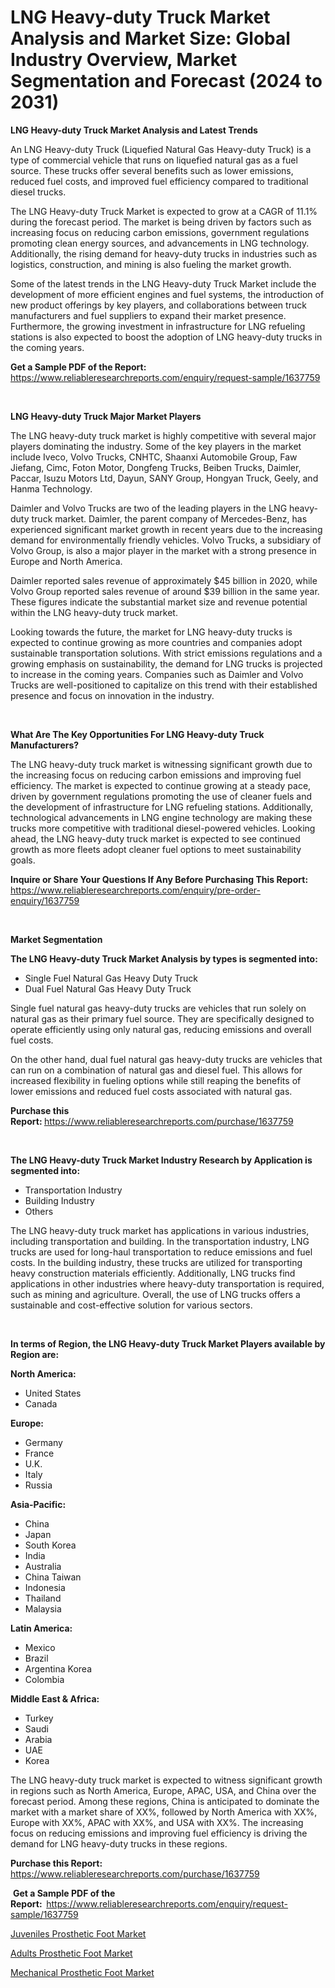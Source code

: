 <p><h1>LNG Heavy-duty Truck Market Analysis and Market Size: Global Industry Overview, Market Segmentation and Forecast (2024 to 2031)</h1></p><p><strong>LNG Heavy-duty Truck Market Analysis and Latest Trends</strong></p>
<p><p>An LNG Heavy-duty Truck (Liquefied Natural Gas Heavy-duty Truck) is a type of commercial vehicle that runs on liquefied natural gas as a fuel source. These trucks offer several benefits such as lower emissions, reduced fuel costs, and improved fuel efficiency compared to traditional diesel trucks.</p><p>The LNG Heavy-duty Truck Market is expected to grow at a CAGR of 11.1% during the forecast period. The market is being driven by factors such as increasing focus on reducing carbon emissions, government regulations promoting clean energy sources, and advancements in LNG technology. Additionally, the rising demand for heavy-duty trucks in industries such as logistics, construction, and mining is also fueling the market growth.</p><p>Some of the latest trends in the LNG Heavy-duty Truck Market include the development of more efficient engines and fuel systems, the introduction of new product offerings by key players, and collaborations between truck manufacturers and fuel suppliers to expand their market presence. Furthermore, the growing investment in infrastructure for LNG refueling stations is also expected to boost the adoption of LNG heavy-duty trucks in the coming years.</p></p>
<p><strong>Get a Sample PDF of the Report:&nbsp;</strong> <a href="https://www.reliableresearchreports.com/enquiry/request-sample/1637759">https://www.reliableresearchreports.com/enquiry/request-sample/1637759</a></p>
<p>&nbsp;</p>
<p><strong>LNG Heavy-duty Truck Major Market Players</strong></p>
<p><p>The LNG heavy-duty truck market is highly competitive with several major players dominating the industry. Some of the key players in the market include Iveco, Volvo Trucks, CNHTC, Shaanxi Automobile Group, Faw Jiefang, Cimc, Foton Motor, Dongfeng Trucks, Beiben Trucks, Daimler, Paccar, Isuzu Motors Ltd, Dayun, SANY Group, Hongyan Truck, Geely, and Hanma Technology.</p><p>Daimler and Volvo Trucks are two of the leading players in the LNG heavy-duty truck market. Daimler, the parent company of Mercedes-Benz, has experienced significant market growth in recent years due to the increasing demand for environmentally friendly vehicles. Volvo Trucks, a subsidiary of Volvo Group, is also a major player in the market with a strong presence in Europe and North America.</p><p>Daimler reported sales revenue of approximately $45 billion in 2020, while Volvo Group reported sales revenue of around $39 billion in the same year. These figures indicate the substantial market size and revenue potential within the LNG heavy-duty truck market.</p><p>Looking towards the future, the market for LNG heavy-duty trucks is expected to continue growing as more countries and companies adopt sustainable transportation solutions. With strict emissions regulations and a growing emphasis on sustainability, the demand for LNG trucks is projected to increase in the coming years. Companies such as Daimler and Volvo Trucks are well-positioned to capitalize on this trend with their established presence and focus on innovation in the industry.</p></p>
<p>&nbsp;</p>
<p><strong>What Are The Key Opportunities For LNG Heavy-duty Truck Manufacturers?</strong></p>
<p><p>The LNG heavy-duty truck market is witnessing significant growth due to the increasing focus on reducing carbon emissions and improving fuel efficiency. The market is expected to continue growing at a steady pace, driven by government regulations promoting the use of cleaner fuels and the development of infrastructure for LNG refueling stations. Additionally, technological advancements in LNG engine technology are making these trucks more competitive with traditional diesel-powered vehicles. Looking ahead, the LNG heavy-duty truck market is expected to see continued growth as more fleets adopt cleaner fuel options to meet sustainability goals.</p></p>
<p><strong>Inquire or Share Your Questions If Any Before Purchasing This Report:</strong> <a href="https://www.reliableresearchreports.com/enquiry/pre-order-enquiry/1637759">https://www.reliableresearchreports.com/enquiry/pre-order-enquiry/1637759</a></p>
<p>&nbsp;</p>
<p><strong>Market Segmentation</strong></p>
<p><strong>The LNG Heavy-duty Truck Market Analysis by types is segmented into:</strong></p>
<p><ul><li>Single Fuel Natural Gas Heavy Duty Truck</li><li>Dual Fuel Natural Gas Heavy Duty Truck</li></ul></p>
<p><p>Single fuel natural gas heavy-duty trucks are vehicles that run solely on natural gas as their primary fuel source. They are specifically designed to operate efficiently using only natural gas, reducing emissions and overall fuel costs. </p><p>On the other hand, dual fuel natural gas heavy-duty trucks are vehicles that can run on a combination of natural gas and diesel fuel. This allows for increased flexibility in fueling options while still reaping the benefits of lower emissions and reduced fuel costs associated with natural gas.</p></p>
<p><strong>Purchase this Report:&nbsp;</strong><a href="https://www.reliableresearchreports.com/purchase/1637759">https://www.reliableresearchreports.com/purchase/1637759</a></p>
<p>&nbsp;</p>
<p><strong>The LNG Heavy-duty Truck Market Industry Research by Application is segmented into:</strong></p>
<p><ul><li>Transportation Industry</li><li>Building Industry</li><li>Others</li></ul></p>
<p><p>The LNG heavy-duty truck market has applications in various industries, including transportation and building. In the transportation industry, LNG trucks are used for long-haul transportation to reduce emissions and fuel costs. In the building industry, these trucks are utilized for transporting heavy construction materials efficiently. Additionally, LNG trucks find applications in other industries where heavy-duty transportation is required, such as mining and agriculture. Overall, the use of LNG trucks offers a sustainable and cost-effective solution for various sectors.</p></p>
<p>&nbsp;</p>
<p><strong>In terms of Region, the LNG Heavy-duty Truck Market Players available by Region are:</strong></p>
<p>
    <p> <strong> North America: </strong>
        <ul>
            <li>United States</li>
            <li>Canada</li>
        </ul>
        </p> 
    <p> <strong> Europe: </strong>
        <ul>
            <li>Germany</li>
            <li>France</li>
            <li>U.K.</li>
            <li>Italy</li>
            <li>Russia</li>
        </ul>
        </p> 
    <p> <strong> Asia-Pacific: </strong>
        <ul>
            <li>China</li>
            <li>Japan</li>
            <li>South Korea</li>
            <li>India</li>
            <li>Australia</li>
            <li>China Taiwan</li>
            <li>Indonesia</li>
            <li>Thailand</li>
            <li>Malaysia</li>
        </ul>
        </p> 
    <p> <strong> Latin America: </strong>
        <ul>
            <li>Mexico</li>
            <li>Brazil</li>
            <li>Argentina Korea</li>
            <li>Colombia</li>
        </ul>
        </p> 
    <p> <strong> Middle East & Africa: </strong>
        <ul>
            <li>Turkey</li>
            <li>Saudi</li>
            <li>Arabia</li>
            <li>UAE</li>
            <li>Korea</li>
        </ul>
    </p>
    </p>
<p><p>The LNG heavy-duty truck market is expected to witness significant growth in regions such as North America, Europe, APAC, USA, and China over the forecast period. Among these regions, China is anticipated to dominate the market with a market share of XX%, followed by North America with XX%, Europe with XX%, APAC with XX%, and USA with XX%. The increasing focus on reducing emissions and improving fuel efficiency is driving the demand for LNG heavy-duty trucks in these regions.</p></p>
<p><strong>Purchase this Report: </strong><a href="https://www.reliableresearchreports.com/purchase/1637759">https://www.reliableresearchreports.com/purchase/1637759</a></p>
<p>&nbsp;<strong>Get a Sample PDF of the Report:&nbsp;&nbsp;</strong><a href="https://www.reliableresearchreports.com/enquiry/request-sample/1637759">https://www.reliableresearchreports.com/enquiry/request-sample/1637759</a></p>
<p><strong></strong></p>
<p><p><a href="https://view.publitas.com/reportprime-1/juveniles-prosthetic-foot-market-size-market-share-and-global-market-analysis-report-2023-2030/">Juveniles Prosthetic Foot Market</a></p><p><a href="https://view.publitas.com/reportprime-1/adults-prosthetic-foot-market-size-market-share-and-global-market-analysis-report-2023-2030/">Adults Prosthetic Foot Market</a></p><p><a href="https://view.publitas.com/reportprime-1/mechanical-prosthetic-foot-market-offers-provide-insightful-data-for-the-time-period-from-2023-to-2030-and-also-provide-analysis-based-on-application-type-and-region/">Mechanical Prosthetic Foot Market</a></p></p>